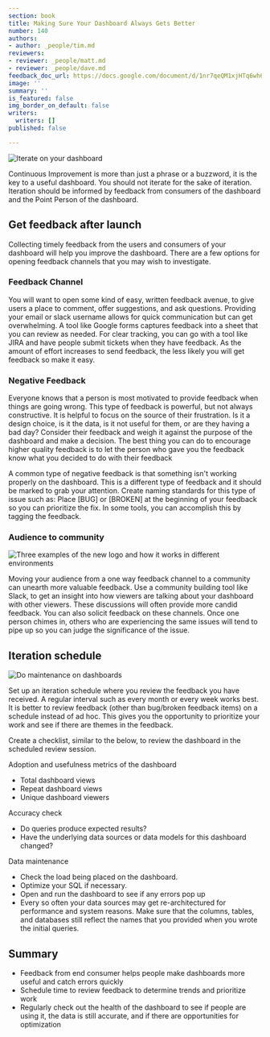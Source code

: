 ```yaml
---
section: book
title: Making Sure Your Dashboard Always Gets Better
number: 140
authors:
- author: _people/tim.md
reviewers:
- reviewer: _people/matt.md
- reviewer: _people/dave.md
feedback_doc_url: https://docs.google.com/document/d/1nr7qeQM1xjHTq6wh6zCfvU-8356lqSBDG1dKKwKrZAc/edit?usp=sharing
image: ''
summary: ''
is_featured: false
img_border_on_default: false
writers:
  writers: []
published: false

---
```

![Iterate on your dashboard](https://assets.website-files.com/5c197923e5851742d9bc835d/5cab87c4d529cc1d9385a34e_p562rkX0sr5DFFH28eEOckl2KaQbZAGtzo_oLRF0C90BqS4wBg5_A9n_wO_AeZrpIXKeNiIdTmApgVL74FJ0qBWp1ElDUCxiMgaWkVyKJNohO3U-61Ko0xnrd6emBrjfXV-0tVAj.jpeg)

Continuous Improvement is more than just a phrase or a buzzword, it is the key to a useful dashboard. You should not iterate for the sake of iteration. Iteration should be informed by feedback from consumers of the dashboard and the Point Person of the dashboard.

## Get feedback after launch

Collecting timely feedback from the users and consumers of your dashboard will help you improve the dashboard. There are a few options for opening feedback channels that you may wish to investigate.

### Feedback Channel

You will want to open some kind of easy, written feedback avenue, to give users a place to comment, offer suggestions, and ask questions. Providing your email or slack username allows for quick communication but can get overwhelming. A tool like Google forms captures feedback into a sheet that you can review as needed. For clear tracking, you can go with a tool like JIRA and have people submit tickets when they have feedback. As the amount of effort increases to send feedback, the less likely you will get feedback so make it easy.

### Negative Feedback

Everyone knows that a person is most motivated to provide feedback when things are going wrong. This type of feedback is powerful, but not always constructive. It is helpful to focus on the source of their frustration. Is it a design choice, is it the data, is it not useful for them, or are they having a bad day? Consider their feedback and weigh it against the purpose of the dashboard and make a decision. The best thing you can do to encourage higher quality feedback is to let the person who gave you the feedback know what you decided to do with their feedback

A common type of negative feedback is that something isn't working properly on the dashboard. This is a different type of feedback and it should be marked to grab your attention. Create naming standards for this type of issue such as: Place \[BUG\] or \[BROKEN\] at the beginning of your feedback so you can prioritize the fix. In some tools, you can accomplish this by tagging the feedback.

### Audience to community

![Three examples of the new logo and how it works in different environments ](https://assets.website-files.com/5c197923e5851742d9bc835d/5c9289abff8581317254bc61_APzBOBO0xbtTet4faJfH_vhVg3OBceUhsIvIDjkNt6qjg-k7lyK8WETaFlpUBnSV6licBOzv9LRvdxc8etCW33OGm1hHxmwFoRQvX13sH8aNSymhpmxA8cL9bVgPRSq3kCCBf1cB.png)

Moving your audience from a one way feedback channel to a community can unearth more valuable feedback. Use a community building tool like Slack, to get an insight into how viewers are talking about your dashboard with other viewers. These discussions will often provide more candid feedback. You can also solicit feedback on these channels. Once one person chimes in, others who are experiencing the same issues will tend to pipe up so you can judge the significance of the issue.

## Iteration schedule

![Do maintenance on dashboards](https://assets.website-files.com/5c197923e5851742d9bc835d/5cab8854229f4db61f25d21d_Ewu90r7dFpff6VnoEi1fSEfn4c50Z_YL2QdSt4WKjYRdESosyPXPWUwN19nexCjYRSteYyfke-1rG3QDSwdc0ZxRhE1AjUB5QJF6QjE6uK7kSNretYu61Tqh_66j8-ij8IeOds6h.png)

Set up an iteration schedule where you review the feedback you have received. A regular interval such as every month or every week works best. It is better to review feedback (other than bug/broken feedback items) on a schedule instead of ad hoc. This gives you the opportunity to prioritize your work and see if there are themes in the feedback.

Create a checklist, similar to the below, to review the dashboard in the scheduled review session.

Adoption and usefulness metrics of the dashboard

* Total dashboard views
* Repeat dashboard views
* Unique dashboard viewers

Accuracy check

* Do queries produce expected results?
* Have the underlying data sources or data models for this dashboard changed?

Data maintenance

* Check the load being placed on the dashboard.
* Optimize your SQL if necessary.
* Open and run the dashboard to see if any errors pop up
* Every so often your data sources may get re-architectured for performance and system reasons. Make sure that the columns, tables, and databases still reflect the names that you provided when you wrote the initial queries.

## Summary

* Feedback from end consumer helps people make dashboards more useful and catch errors quickly
* Schedule time to review feedback to determine trends and prioritize work
* Regularly check out the health of the dashboard to see if people are using it, the data is still accurate, and if there are opportunities for optimization